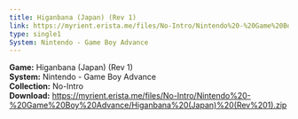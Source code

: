 ```yaml
---
title: Higanbana (Japan) (Rev 1)
link: https://myrient.erista.me/files/No-Intro/Nintendo%20-%20Game%20Boy%20Advance/Higanbana%20(Japan)%20(Rev%201).zip
type: single1
System: Nintendo - Game Boy Advance
---
```

<b>Game:</b> Higanbana (Japan) (Rev 1)<br>
<b>System:</b> Nintendo - Game Boy Advance<br>
<b>Collection:</b> No-Intro<br>
<b>Download:</b> https://myrient.erista.me/files/No-Intro/Nintendo%20-%20Game%20Boy%20Advance/Higanbana%20(Japan)%20(Rev%201).zip